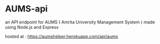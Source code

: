 # AUMS-api
an API endpoint for AUMS ( Amrita University Management System ) made using Node.js and Express

hosted at : https://aumshelper.herokuapp.com/api/aums

